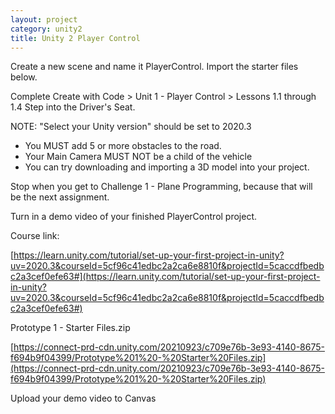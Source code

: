```yaml
---
layout: project
category: unity2
title: Unity 2 Player Control
---
```


Create a new scene and name it PlayerControl. Import the starter files below.

Complete Create with Code > Unit 1 - Player Control > Lessons 1.1 through 1.4 Step into the Driver's Seat.

NOTE: "Select your Unity version" should be set to 2020.3

  -  You MUST add 5 or more obstacles to the road.
  -  Your Main Camera MUST NOT be a child of the vehicle
  -  You can try downloading and importing a 3D model into your project.

Stop when you get to Challenge 1 - Plane Programming, because that will be the next assignment.



Turn in a demo video of your finished PlayerControl project.



Course link:

[https://learn.unity.com/tutorial/set-up-your-first-project-in-unity?uv=2020.3&courseId=5cf96c41edbc2a2ca6e8810f&projectId=5caccdfbedbc2a3cef0efe63#](https://learn.unity.com/tutorial/set-up-your-first-project-in-unity?uv=2020.3&courseId=5cf96c41edbc2a2ca6e8810f&projectId=5caccdfbedbc2a3cef0efe63#)

Prototype 1 - Starter Files.zip

[https://connect-prd-cdn.unity.com/20210923/c709e76b-3e93-4140-8675-f694b9f04399/Prototype%201%20-%20Starter%20Files.zip](https://connect-prd-cdn.unity.com/20210923/c709e76b-3e93-4140-8675-f694b9f04399/Prototype%201%20-%20Starter%20Files.zip)

Upload your demo video to Canvas
